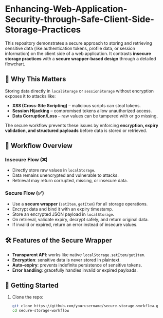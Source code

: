 # Enhancing-Web-Application-Security-through-Safe-Client-Side-Storage-Practices

This repository demonstrates a secure approach to storing and retrieving sensitive data (like authentication tokens, profile data, or session information) on the client side of a web application. It contrasts **insecure storage practices** with a **secure wrapper-based design** through a detailed flowchart.  

## 📌 Why This Matters  
Storing data directly in `localStorage` or `sessionStorage` without encryption exposes it to attacks like:  
- **XSS (Cross-Site Scripting)** – malicious scripts can steal tokens.  
- **Session Hijacking** – compromised tokens allow unauthorized access.  
- **Data Corruption/Loss** – raw values can be tampered with or go missing.  

The secure workflow prevents these issues by enforcing **encryption, expiry validation, and structured payloads** before data is stored or retrieved.  

## 🔑 Workflow Overview  

### Insecure Flow (❌)  
- Directly store raw values in `localStorage`.  
- Data remains unencrypted and vulnerable to attacks.  
- Retrieval may return corrupted, missing, or insecure data.  

### Secure Flow (✅)  
- Use a **secure wrapper** (`setItem`, `getItem`) for all storage operations.  
- Encrypt data and bind it with an expiry timestamp.  
- Store an encrypted JSON payload in `localStorage`.  
- On retrieval, validate expiry, decrypt safely, and return original data.  
- If invalid or expired, return an error instead of insecure values.  

## 🛠 Features of the Secure Wrapper  
- **Transparent API**: works like native `localStorage.setItem/getItem`.  
- **Encryption**: sensitive data is never stored in plaintext.  
- **Auto-expiry**: prevents indefinite persistence of sensitive tokens.  
- **Error handling**: gracefully handles invalid or expired payloads.  

## 🚀 Getting Started  
1. Clone the repo:  
   ```bash
   git clone https://github.com/yourusername/secure-storage-workflow.git
   cd secure-storage-workflow
